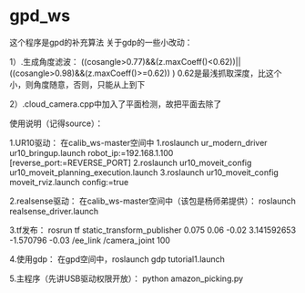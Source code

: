 # gpd_ws
这个程序是gpd的补充算法
关于gdp的一些小改动：

1）.生成角度滤波：
((cosangle>0.77)&&(z.maxCoeff()<0.62))||((cosangle>0.98)&&(z.maxCoeff()>=0.62))    ) 
0.62是最浅抓取深度，比这个小，则角度随意，否则，只能从上到下

2）.cloud_camera.cpp中加入了平面检测，故把平面去除了


使用说明（记得source）：

1.UR10驱动：
	在calib_ws-master空间中
	1.roslaunch ur_modern_driver ur10_bringup.launch robot_ip:=192.168.1.100 [reverse_port:=REVERSE_PORT]
	2.roslaunch ur10_moveit_config ur10_moveit_planning_execution.launch
	3.roslaunch ur10_moveit_config moveit_rviz.launch config:=true

2.realsense驱动：
在calib_ws-master空间中（该包是杨师弟提供）：
	roslaunch realsense_driver.launch

3.tf发布：
rosrun tf static_transform_publisher 0.075 0.06 -0.02 3.141592653 -1.570796 -0.03 /ee_link /camera_joint 100

4.使用gdp：
在gpd空间中，roslaunch gdp tutorial1.launch

5.主程序（先讲USB驱动权限开放）：
python amazon_picking.py

